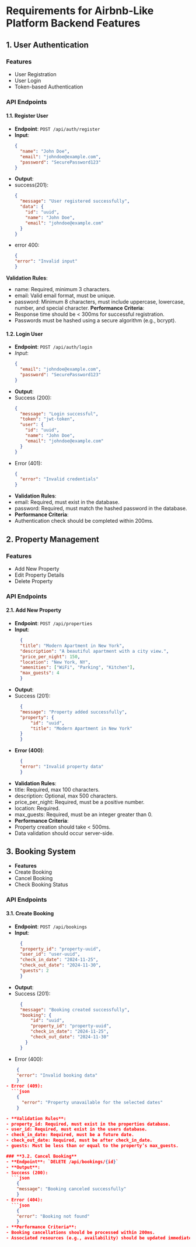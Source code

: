 # Requirements for Airbnb-Like Platform Backend Features

## **1. User Authentication**

### **Features**
- User Registration
- User Login
- Token-based Authentication

### **API Endpoints**
#### **1.1. Register User**
- **Endpoint**: `POST /api/auth/register`
- **Input**:
  ```json
  {
    "name": "John Doe",
    "email": "johndoe@example.com",
    "password": "SecurePassword123"
  }

- **Output**:
- success(201):
  ```json
  {
    "message": "User registered successfully",
    "data": {
      "id": "uuid",
      "name": "John Doe",
      "email": "johndoe@example.com"
    }
  }
- error 400:
  ```json
  {
  "error": "Invalid input"
  }

**Validation Rules**:
- name: Required, minimum 3 characters.
- email: Valid email format, must be unique.
- password: Minimum 8 characters, must include uppercase, lowercase, number, and special character.
**Performance Criteria**:
- Response time should be < 300ms for successful registration.
- Passwords must be hashed using a secure algorithm (e.g., bcrypt).
#### 1.2. Login User
- **Endpoint**: `POST /api/auth/login`
- *Input*:
  ```json
  {
    "email": "johndoe@example.com",
    "password": "SecurePassword123"
  }
- **Output**:
- Success (200):
  ```json
  {
    "message": "Login successful",
    "token": "jwt-token",
    "user": {
      "id": "uuid",
      "name": "John Doe",
      "email": "johndoe@example.com"
    }
  }
- Error (401):
  ```json
  {
    "error": "Invalid credentials"
  }
- **Validation Rules**:
- email: Required, must exist in the database.
- password: Required, must match the hashed password in the database.
- **Performance Criteria**:
- Authentication check should be completed within 200ms.

## **2. Property Management**
### **Features**
- Add New Property
- Edit Property Details
- Delete Property
### API Endpoints
#### 2.1. Add New Property
- **Endpoint**: `POST /api/properties`
- **Input**:
  ```json
    {
    "title": "Modern Apartment in New York",
    "description": "A beautiful apartment with a city view.",
    "price_per_night": 150,
    "location": "New York, NY",
    "amenities": ["WiFi", "Parking", "Kitchen"],
    "max_guests": 4
    }
- **Output**:
- Success (201):
  ```json
    {
    "message": "Property added successfully",
    "property": {
        "id": "uuid",
        "title": "Modern Apartment in New York"
    }
    }
- **Error (400)**:
  ```json
    {
    "error": "Invalid property data"
    }
- **Validation Rules**:
- title: Required, max 100 characters.
- description: Optional, max 500 characters.
- price_per_night: Required, must be a positive number.
- location: Required.
- max_guests: Required, must be an integer greater than 0.
- **Performance Criteria**:
- Property creation should take < 500ms.
- Data validation should occur server-side.
## **3. Booking System**
- **Features**
- Create Booking
- Cancel Booking
- Check Booking Status
### API Endpoints
#### 3.1. Create Booking
- **Endpoint**: `POST /api/bookings`
- **Input**:
  ```json
    {
    "property_id": "property-uuid",
    "user_id": "user-uuid",
    "check_in_date": "2024-11-25",
    "check_out_date": "2024-11-30",
    "guests": 2
    }
- **Output**:
- Success (201):
  ```json
    {
    "message": "Booking created successfully",
    "booking": {
        "id": "uuid",
        "property_id": "property-uuid",
        "check_in_date": "2024-11-25",
        "check_out_date": "2024-11-30"
      }
    }
- Error (400):
```json
    {
    "error": "Invalid booking data"
    }
- Error (409):
  ```json
    {
      "error": "Property unavailable for the selected dates"
    }

- **Validation Rules**:
- property_id: Required, must exist in the properties database.
- user_id: Required, must exist in the users database.
- check_in_date: Required, must be a future date.
- check_out_date: Required, must be after check_in_date.
- guests: Must be less than or equal to the property’s max_guests.

### **3.2. Cancel Booking**
- **Endpoint**: `DELETE /api/bookings/{id}`
- **Output**:
- Success (200):
  ```json
    {
    "message": "Booking canceled successfully"
    }
- Error (404):
  ```json
    {
    "error": "Booking not found"
    }
- **Performance Criteria**:
- Booking cancellations should be processed within 200ms.
- Associated resources (e.g., availability) should be updated immediately.